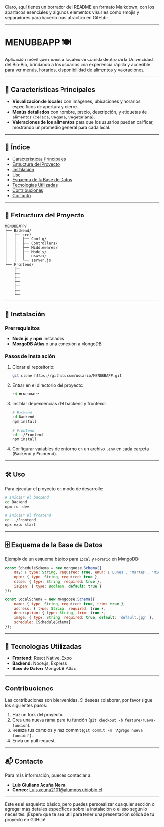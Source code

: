 Claro, aquí tienes un borrador del README en formato Markdown, con los apartados esenciales y algunos elementos visuales como emojis y separadores para hacerlo más atractivo en GitHub:

---

# MENUBBAPP 🍽️

Aplicación móvil que muestra locales de comida dentro de la Universidad del Bío-Bío, brindando a los usuarios una experiencia rápida y accesible para ver menús, horarios, disponibilidad de alimentos y valoraciones.

---

## 🌟 Características Principales

- **Visualización de locales** con imágenes, ubicaciones y horarios específicos de apertura y cierre.
- **Menús detallados** con nombre, precio, descripción, y etiquetas de alimentos (celíaca, vegana, vegetariana).
- **Valoraciones de los alimentos** para que los usuarios puedan calificar, mostrando un promedio general para cada local.

---

## 📑 Índice

- [Características Principales](#características-principales)
- [Estructura del Proyecto](#estructura-del-proyecto)
- [Instalación](#instalación)
- [Uso](#uso)
- [Esquema de la Base de Datos](#esquema-de-la-base-de-datos)
- [Tecnologías Utilizadas](#tecnologías-utilizadas)
- [Contribuciones](#contribuciones)
- [Contacto](#contacto)

---

## 📂 Estructura del Proyecto

```plaintext
MENUBBAPP/
├── Backend/
│   ├── src/
│   │   ├── Config/
│   │   ├── Controllers/
│   │   ├── Middlewares/
│   │   ├── Models/
│   │   ├── Routes/
│   │   └── server.js
└── Frontend/
    ├── 
    ├── 
    ├── 
    ├── 
    ├── 
    ├── 
    └── 
```

---

## 🚀 Instalación

### Prerrequisitos

- **Node.js** y **npm** instalados
- **MongoDB Atlas** o una conexión a MongoDB

### Pasos de Instalación

1. Clonar el repositorio:  
   ```bash
   git clone https://github.com/usuario/MENUBBAPP.git
   ```
2. Entrar en el directorio del proyecto:  
   ```bash
   cd MENUBBAPP
   ```
3. Instalar dependencias del backend y frontend:
   ```bash
   # Backend
   cd Backend
   npm install

   # Frontend
   cd ../Frontend
   npm install
   ```
4. Configurar variables de entorno en un archivo `.env` en cada carpeta (Backend y Frontend).

---

## 🛠️ Uso

Para ejecutar el proyecto en modo de desarrollo:

```bash
# Iniciar el backend
cd Backend
npm run dev

# Iniciar el frontend
cd ../Frontend
npx expo start
```

---

## 🗄️ Esquema de la Base de Datos

Ejemplo de un esquema básico para `Local` y `Horario` en MongoDB:

```javascript
const ScheduleSchema = new mongoose.Schema({
    day: { type: String, required: true, enum: ['Lunes', 'Martes', 'Miércoles', 'Jueves', 'Viernes', 'Sábado', 'Domingo'] },
    open: { type: String, required: true },
    close: { type: String, required: true },
    isOpen: { type: Boolean, default: true }
});

const LocalSchema = new mongoose.Schema({
    name: { type: String, required: true, trim: true },
    address: { type: String, required: true },
    description: { type: String, trim: true },
    image: { type: String, required: true, default: 'default.jpg' },
    schedule: [ScheduleSchema]
});
```

---

## 🧰 Tecnologías Utilizadas

- **Frontend:** React Native, Expo
- **Backend:** Node.js, Express
- **Base de Datos:** MongoDB Atlas

---

## Contribuciones

Las contribuciones son bienvenidas. Si deseas colaborar, por favor sigue los siguientes pasos:

1. Haz un fork del proyecto.
2. Crea una nueva rama para tu función (`git checkout -b feature/nueva-funcion`).
3. Realiza tus cambios y haz commit (`git commit -m 'Agrego nueva función'`).
4. Envía un pull request.

---

## 📬 Contacto

Para más información, puedes contactar a:

- **Luis Giuliano Acuña Neira**  
- **Correo:** [Luis.acuna2101@alumnos.ubiobio.cl](mailto:Luis.acuna2101@alumnos.ubiobio.cl)

---


Este es el esqueleto básico, pero puedes personalizar cualquier sección o agregar más detalles específicos sobre la instalación o el uso según lo necesites. ¡Espero que te sea útil para tener una presentación sólida de tu proyecto en GitHub!
